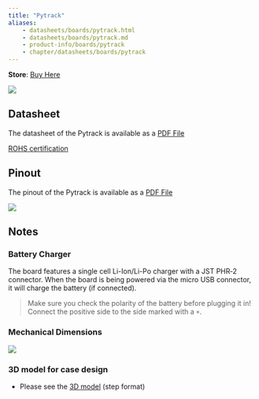 ```yaml
---
title: "Pytrack"
aliases:
    - datasheets/boards/pytrack.html
    - datasheets/boards/pytrack.md
    - product-info/boards/pytrack
    - chapter/datasheets/boards/pytrack
---
```

**Store**: [Buy Here](https://pycom.io/product/pytrack/)

![](/gitbook/assets/pytrack.png) 


## Datasheet

The datasheet of the Pytrack is available as a [PDF File](/gitbook/assets/pytrack-specsheet-1.pdf)

[ROHS certification](/gitbook/assets/RoHs_declarations/RoHS-for-Pysense(8286-00030P)-20190523.pdf)

## Pinout

The pinout of the Pytrack is available as a [PDF File](/gitbook/assets/pytrack-pinout.pdf)


![](/gitbook/assets/pytrack-pinout-1.png)
## Notes
### Battery Charger

The board features a single cell Li-Ion/Li-Po charger with a JST PHR‑2 connector. When the board is being powered via the micro USB connector, it will charge the battery (if connected).
> Make sure you check the polarity of the battery before plugging it in! Connect the positive side to the side marked with a `+`.


### Mechanical Dimensions

![](/gitbook/assets/Pysense_v1.1_MechanicalDimensions_b.png)

### 3D model for case design

* Please see the [3D model](/gitbook/assets/PyTrack_v1.1.step) (step format)

